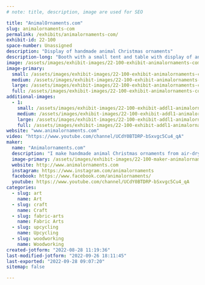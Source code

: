 ```yaml
---
# note: title, description, image are used for SEO

title: "AnimalOrnaments.com"
slug: animalornaments-com
permalink: /exhibits/animalornaments-com/
exhibit-id: 22-100
space-number: Unassigned
description: "Display of handmade animal Christmas ornaments"
description-long: "Booth with a small tent and table with display of animal ornaments.  Some ornaments will be displayed on a small Christmas tree and others will be on platforms of various heights.  Some ornaments will be hanging.  We will have a banner on the front of the tent. "
image: /assets/images/exhibit-images/22-100-exhibit-animalornaments-com-guys-large.jpg
image-primary: 
  small: /assets/images/exhibit-images/22-100-exhibit-animalornaments-com-guys-small.jpg
  medium: /assets/images/exhibit-images/22-100-exhibit-animalornaments-com-guys-medium.jpg
  large: /assets/images/exhibit-images/22-100-exhibit-animalornaments-com-guys-large.jpg
  full: /assets/images/exhibit-images/22-100-exhibit-animalornaments-com-guys-full.jpg
additional-images: 
  - 1:
    small: /assets/images/exhibit-images/22-100-exhibit-addl1-animalornaments-com-44-thumbnail-animalornaments-orig-final-tagline-4203-small.png
    medium: /assets/images/exhibit-images/22-100-exhibit-addl1-animalornaments-com-44-thumbnail-animalornaments-orig-final-tagline-4203-medium.png
    large: /assets/images/exhibit-images/22-100-exhibit-addl1-animalornaments-com-44-thumbnail-animalornaments-orig-final-tagline-4203-large.png
    full: /assets/images/exhibit-images/22-100-exhibit-addl1-animalornaments-com-44-thumbnail-animalornaments-orig-final-tagline-4203-full.png
website: "www.animalornaments.com"
video: "https://www.youtube.com/channel/UCdY0BTDRP-bSxvgc5Cu4_qA"
maker: 
  name: "Animalornaments.com"
  description: "I make handmade animal Christmas ornaments from air-dry clay, wood, cloth and recycled materials. They&#039;re suitable for holiday decorations or year-round display and I sell them for $20 each.  They&#039;re elaborately decorated and have a whimsical look.  No two are exactly alike.  I can also make custom ornaments of people&#039;s pets."
  image-primary: /assets/images/exhibit-images/22-100-maker-animalornaments-com-thumbnail-animalornaments-orig-final-tagline-medium.png
  website: http://www.animalornaments.com
  instagram: https://www.instagram.com/animalornaments
  facebook: https://www.facebook.com/animalornaments/
  youtube: https://www.youtube.com/channel/UCdY0BTDRP-bSxvgc5Cu4_qA
categories: 
  - slug: art
    name: Art
  - slug: craft
    name: Craft
  - slug: fabric-arts
    name: Fabric Arts
  - slug: upcycling
    name: Upcycling
  - slug: woodworking
    name: Woodworking
created-jotform: "2022-08-28 11:19:36"
last-modified-jotform: "2022-09-26 18:11:45"
last-exported: "2022-09-28 09:07:20"
sitemap: false

---
```

